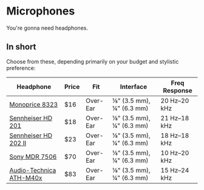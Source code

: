 Microphones
=======

You're gonna need headphones.

## In short

Choose from these, depending primarily on your budget and stylistic preference:

| Headphone               | Price | Fit      | Interface                | Freq Response |
| --                      | --    | --       | --                       | --            |
| [Monoprice 8323](https://www.monoprice.com/product?p_id=8323)          | $16   | Over-Ear | ⅛" (3.5 mm), ¼" (6.3 mm) | 20 Hz–20 kHz  |
| [Sennheiser HD 201](http://www.amazon.com/dp/B0007XJSQC)       | $18   | Over-Ear | ⅛" (3.5 mm), ¼" (6.3 mm) | 21 Hz–18 kHz  |
| [Sennheiser HD 202 II](http://www.amazon.com/dp/B003LPTAYI/)    | $23   | Over-Ear | ⅛" (3.5 mm), ¼" (6.3 mm) | 18 Hz–18 kHz  |
| [Sony MDR 7506](http://www.amazon.com/dp/B000AJIF4E)           | $70   | Over-Ear | ⅛" (3.5 mm), ¼" (6.3 mm) | 10 Hz–20 kHz  |
| [Audio-Technica ATH-M40x](http://www.amazon.com/dp/B00HVLUR54/) | $83   | Over-Ear | ⅛" (3.5 mm), ¼" (6.3 mm) | 15 Hz–24 kHz  |
